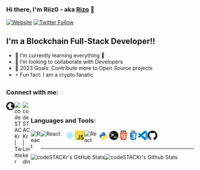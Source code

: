 ### Hi there, I'm Riiz0 - aka [Rizo][website] 👋

[![Website](https://img.shields.io/website?label=NEEDS_NAME&style=for-the-badge&url=https%3A%2F%2Fkiranpachhai.com)]()
[![Twitter Follow](https://img.shields.io/twitter/follow/o_oRizo?color=1DA1F2&logo=twitter&style=for-the-badge)](https://twitter.com/o_oRizo)

## I'm a Blockchain Full-Stack Developer!!

- 🌱 I’m currently learning everything 🤣
- 👯 I’m looking to collaborate with Developers
- 🥅 2023 Goals: Contribute more to Open Source projects
- ⚡ Fun fact: I am a crypto fanatic 

### Connect with me:

[<img align="left" alt="codeSTACKr.com" width="22px" src="https://raw.githubusercontent.com/iconic/open-iconic/master/svg/globe.svg" />][website]
[<img align="left" alt="codeSTACKr | Twitter" width="22px" src="https://cdn.jsdelivr.net/npm/simple-icons@v3/icons/twitter.svg" />][twitter]
[<img align="left" alt="codeSTACKr | LinkedIn" width="22px" src="https://cdn.jsdelivr.net/npm/simple-icons@v3/icons/linkedin.svg" />][linkedin]

<br />

### Languages and Tools:

<img align="left" alt="React" width="26px" 
src="https://github.com/Riiz0/Riiz0/assets/51212226/46f3ea3e-38b5-43a6-b606-f744e44bc506" />
<img align="left" alt="React" width="66px" 
src="https://github.com/Riiz0/Riiz0/assets/51212226/efc1b87f-c5f3-4984-9e9c-6ab084c0603f" />
<img align="left" alt="React" width="26px" src="https://raw.githubusercontent.com/github/explore/80688e429a7d4ef2fca1e82350fe8e3517d3494d/topics/react/react.png" />
<img align="left" alt="JavaScript" width="26px" src="https://raw.githubusercontent.com/github/explore/80688e429a7d4ef2fca1e82350fe8e3517d3494d/topics/javascript/javascript.png" />
<img align="left" alt="React" width="36px"
src="https://github.com/Riiz0/Riiz0/assets/51212226/f641a05d-618e-4dad-8b18-2634b156e803" />
<img align="left" alt="Python" width="30px" src="https://raw.githubusercontent.com/github/explore/80688e429a7d4ef2fca1e82350fe8e3517d3494d/topics/python/python.png" />
<img align="left" alt="Terminal" width="26px" src="https://raw.githubusercontent.com/github/explore/80688e429a7d4ef2fca1e82350fe8e3517d3494d/topics/terminal/terminal.png" />
<img align="left" alt="HTML5" width="26px" src="https://raw.githubusercontent.com/github/explore/80688e429a7d4ef2fca1e82350fe8e3517d3494d/topics/html/html.png" />
<img align="left" alt="CSS3" width="26px" src="https://raw.githubusercontent.com/github/explore/80688e429a7d4ef2fca1e82350fe8e3517d3494d/topics/css/css.png" />
<img align="left" alt="Visual Studio Code" width="26px" src="https://raw.githubusercontent.com/github/explore/80688e429a7d4ef2fca1e82350fe8e3517d3494d/topics/visual-studio-code/visual-studio-code.png" />
<img align="left" alt="GitHub" width="26px" src="https://raw.githubusercontent.com/github/explore/78df643247d429f6cc873026c0622819ad797942/topics/github/github.png" />

<br />
<br />

---
<img align="left" alt="codeSTACKr's GitHub Stats" src="https://github-readme-stats-riiz0.vercel.app/api?username=riiz0&show_icons=true&hide_border=false&theme=dark#gh-dark-mode-only" />
<img algin="right" alt="codeSTACKr's Github Stats" src="https://github-readme-stats-riiz0.vercel.app/api/top-langs/?username=riiz0&show_icons=true&hide_border=false&theme=dark#gh-dark-mode-only" />


[website]: ...
[twitter]: https://twitter.com/o_oRizo
[linkedin]: https://www.linkedin.com/in/shawn-rizo-8ba295232/
